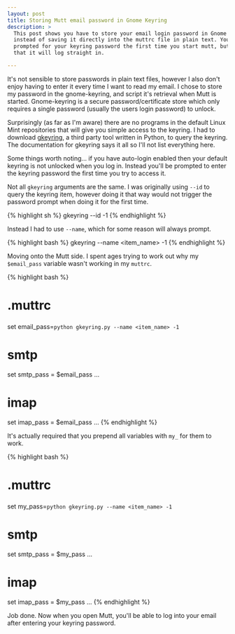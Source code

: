 ```yaml
---
layout: post
title: Storing Mutt email password in Gnome Keyring
description: >
  This post shows you have to store your email login password in Gnome Keyring
  instead of saving it directly into the muttrc file in plain text. You will be
  prompted for your keyring password the first time you start mutt, but after
  that it will log straight in.

---
```


It's not sensible to store passwords in plain text files, however I also don't
enjoy having to enter it every time I want to read my email. I chose to store
my password in the gnome-keyring, and script it's retrieval when Mutt is
started.  Gnome-keyring is a secure password/certificate store which only
requires a single password (usually the users login password) to unlock.

Surprisingly (as far as I'm aware) there are no programs in the default Linux
Mint repositories that will give you simple access to the keyring. I had to
download [gkeyring](https://github.com/kparal/gkeyring), a third party tool
written in Python, to query the keyring. The documentation for gkeyring says
it all so I'll not list everything here.

Some things worth noting&hellip; if you have auto-login enabled then your
default keyring is not unlocked when you log in. Instead you'll be prompted to
enter the keyring password the first time you try to access it.

Not all `gkeyring` arguments are the same. I was originally using `--id` to
query the keyring item, however doing it that way would not trigger the
password prompt when doing it for the first time.

{% highlight sh %}
gkeyring --id <id> -1
{% endhighlight %}

Instead I had to use `--name`, which for some reason will always prompt.

{% highlight bash %}
gkeyring --name <item_name> -1
{% endhighlight %}

Moving onto the Mutt side. I spent ages trying to work out why my
`$email_pass` variable wasn't working in my `muttrc`.

{% highlight bash %}
###
# .muttrc
###

set email_pass=`python gkeyring.py --name <item_name> -1`

# smtp
set smtp_pass = $email_pass
...

# imap
set imap_pass = $email_pass
...
{% endhighlight %}

It's actually required that you prepend all variables with `my_` for them to
work.

{% highlight bash %}
###
# .muttrc
###

set my_pass=`python gkeyring.py --name <item_name> -1`

# smtp
set smtp_pass = $my_pass
...

# imap
set imap_pass = $my_pass
...
{% endhighlight %}

Job done. Now when you open Mutt, you'll be able to log into your email after
entering your keyring password.
